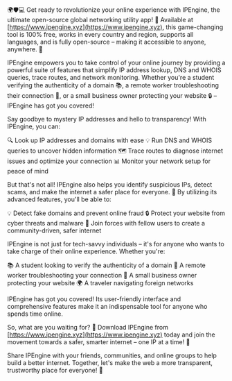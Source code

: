 🌍🛡️💻 Get ready to revolutionize your online experience with IPEngine, the ultimate open-source global networking utility app! 🚀 Available at [https://www.ipengine.xyz](https://www.ipengine.xyz), this game-changing tool is 100% free, works in every country and region, supports all languages, and is fully open-source – making it accessible to anyone, anywhere. 💪

IPEngine empowers you to take control of your online journey by providing a powerful suite of features that simplify IP address lookup, DNS and WHOIS queries, trace routes, and network monitoring. Whether you're a student verifying the authenticity of a domain 📚, a remote worker troubleshooting their connection 🏢, or a small business owner protecting your website 🔒 – IPEngine has got you covered!

Say goodbye to mystery IP addresses and hello to transparency! With IPEngine, you can:

🔍 Look up IP addresses and domains with ease
💡 Run DNS and WHOIS queries to uncover hidden information
🗺️ Trace routes to diagnose internet issues and optimize your connection
📊 Monitor your network setup for peace of mind

But that's not all! IPEngine also helps you identify suspicious IPs, detect scams, and make the internet a safer place for everyone. 🚫 By utilizing its advanced features, you'll be able to:

💡 Detect fake domains and prevent online fraud
🔒 Protect your website from cyber threats and malware
👥 Join forces with fellow users to create a community-driven, safer internet

IPEngine is not just for tech-savvy individuals – it's for anyone who wants to take charge of their online experience. Whether you're:

📚 A student looking to verify the authenticity of a domain
💼 A remote worker troubleshooting your connection
🏢 A small business owner protecting your website
🌍 A traveler navigating foreign networks

IPEngine has got you covered! Its user-friendly interface and comprehensive features make it an indispensable tool for anyone who spends time online.

So, what are you waiting for? 🤔 Download IPEngine from [https://www.ipengine.xyz](https://www.ipengine.xyz) today and join the movement towards a safer, smarter internet – one IP at a time! 💪

Share IPEngine with your friends, communities, and online groups to help build a better internet. Together, let's make the web a more transparent, trustworthy place for everyone! 🌟